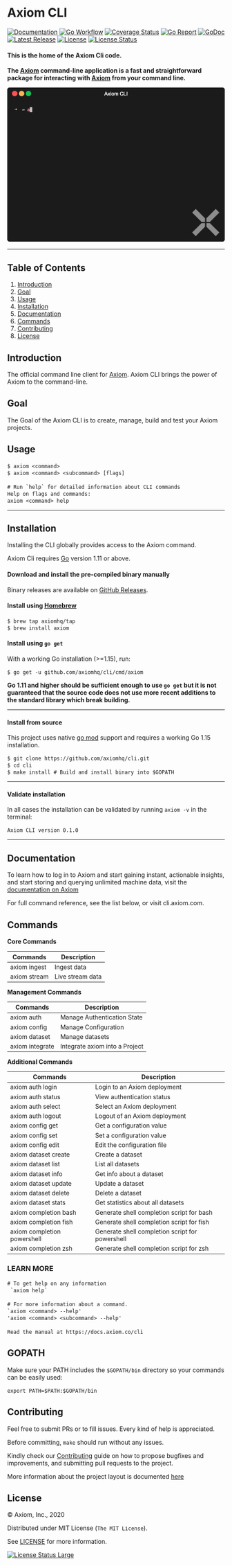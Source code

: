 # Axiom CLI

[![Documentation][docs_badge]][docs]
[![Go Workflow][go_workflow_badge]][go_workflow]
[![Coverage Status][coverage_badge]][coverage]
[![Go Report][report_badge]][report]
[![GoDoc][godoc_badge]][godoc]
[![Latest Release][release_badge]][release]
[![License][license_badge]][license]
[![License Status][license_status_badge]][license_status]

#### This is the home of the Axiom Cli code.

**The [Axiom](https://axiom.co) command-line application is a fast and straightforward package for interacting with [Axiom](https://axiom.co) from your command line.**

<p align="center"><img src=".github/img/demo.gif?raw=true"/></p>

---

## Table of Contents

1. [Introduction](#introduction)
1. [Goal](#Goal)
1. [Usage](#usage)
1. [Installation](#installation)
1. [Documentation](#documentation)
1. [Commands](#commands)
1. [Contributing](#contributing)
1. [License](#license)

## Introduction

The official command line client for [Axiom](https://www.axiom.co/). Axiom CLI brings the power of Axiom to the command-line. 

## Goal

The Goal of the Axiom CLI is to create, manage, build and test your Axiom projects. 

## Usage

```shell
$ axiom <command> 
$ axiom <command> <subcommand> [flags]

# Run `help` for detailed information about CLI commands
Help on flags and commands:
axiom <command> help
```
------------

## Installation

Installing the CLI globally provides access to the Axiom command.

Axiom Cli requires [Go](https://golang.org/dl/) version 1.11 or above. 

#### Download and install the pre-compiled binary manually

Binary releases are available on [GitHub Releases][2].

  [2]: https://github.com/axiomhq/cli/releases/latest

#### Install using [Homebrew](https://brew.sh)

```shell
$ brew tap axiomhq/tap
$ brew install axiom
```
#### Install using `go get`

With a working Go installation (>=1.15), run:

```shell
$ go get -u github.com/axiomhq/cli/cmd/axiom
```
**Go 1.11 and higher should be sufficient enough to use `go get` but it is not 
guaranteed that the source code does not use more recent additions to the
standard library which break building.**

-----------------

#### Install from source

This project uses native [go mod](https://golang.org/cmd/go/#hdr-Module_maintenance) support and requires a working Go 1.15
installation.

```shell
$ git clone https://github.com/axiomhq/cli.git
$ cd cli
$ make install # Build and install binary into $GOPATH
```
---------------

#### Validate installation

In all cases the installation can be validated by running `axiom -v` in the
terminal:

```shell
Axiom CLI version 0.1.0
```
----------------------

## Documentation

To learn how to log in to Axiom and start gaining instant, actionable insights, and start storing and querying unlimited machine data, visit the [documentation on Axiom](https://docs.axiom.co/)

For full command reference, see the list below, or visit cli.axiom.com. 

## Commands

**Core Commands**

| Commands              | Description                                                                          |
| --------------------- | ------------------------------------------------------------------------------------ |
| axiom ingest          |        Ingest data                                                                   |
| axiom stream          |        Live stream data                                                              |

**Management Commands**

| Commands              | Description                                                                          |
| --------------------- | ------------------------------------------------------------------------------------ |
| axiom auth            |        Manage Authentication State                                                   |
| axiom config          |        Manage Configuration                                                          |
| axiom dataset         |        Manage datasets                                                               |
| axiom integrate       |        Integrate axiom into a Project                                                | 

**Additional Commands**

| Commands              | Description                                                                          |
| --------------------- | ------------------------------------------------------------------------------------ |
| axiom auth login      |      Login to an Axiom deployment                                                    |
| axiom auth status     |      View authentication status                                                      |
| axiom auth select     |      Select an Axiom deployment                                                      |
| axiom auth logout     |      Logout of an Axiom deployment                                                   |
| axiom config get      |      Get a configuration value                                                       |
| axiom config set      |      Set a configuration value                                                       |
| axiom config edit     |      Edit the configuration file                                                     |
| axiom dataset create  |      Create a dataset                                                                |
| axiom dataset list    |      List all datasets                                                               |
| axiom dataset info    |      Get info about a dataset                                                        |
| axiom dataset update  |      Update a dataset                                                                |
| axiom dataset delete  |      Delete a dataset                                                                |
| axiom dataset stats   |      Get statistics about all datasets                                               |
| axiom completion bash |      Generate shell completion script for bash                                       |
| axiom completion fish |      Generate shell completion script for fish                                       |
| axiom completion powershell | Generate shell completion script for powershell                                |
| axiom completion zsh   |     Generate shell completion script for zsh                                        |

### LEARN MORE
```shell
# To get help on any information
 `axiom help`

# For more information about a command.
`axiom <command> --help'
'axiom <command> <subcommand> --help' 

Read the manual at https://docs.axiom.co/cli
```
## GOPATH

Make sure your PATH includes the `$GOPATH/bin` directory so your commands can be easily used:

```shell
export PATH=$PATH:$GOPATH/bin
```
## Contributing

Feel free to submit PRs or to fill issues. Every kind of help is appreciated. 

Before committing, `make` should run without any issues.

Kindly check our [Contributing](https://github.com/axiomhq/cli/blob/documentation/Contributing.md) guide on how to propose bugfixes and improvements, and submitting pull requests to the project.

More information about the project layout is documented
[here](https://github.com/axiomhq/cli/blob/documentation/.github/project-layout.md)

## License

&copy; Axiom, Inc., 2020

Distributed under MIT License (`The MIT License`).

See [LICENSE](LICENSE) for more information.

[![License Status Large][license_status_large_badge]][license_status_large]

<!-- Badges -->

[docs]: https://docs.axiom.co/cli
[docs_badge]: https://img.shields.io/badge/docs-reference-blue.svg?style=flat-square
[go_workflow]: https://github.com/axiomhq/cli/actions?query=workflow%3Ago
[go_workflow_badge]: https://img.shields.io/github/workflow/status/axiomhq/cli/go?style=flat-square
[coverage]: https://codecov.io/gh/axiomhq/cli
[coverage_badge]: https://img.shields.io/codecov/c/github/axiomhq/cli.svg?style=flat-square
[report]: https://goreportcard.com/report/github.com/axiomhq/cli
[report_badge]: https://goreportcard.com/badge/github.com/axiomhq/cli?style=flat-square
[godoc]: https://github.com/axiomhq/cli
[godoc_badge]: https://img.shields.io/badge/godoc-reference-blue.svg?style=flat-square
[release]: https://github.com/axiomhq/cli/releases/latest
[release_badge]: https://img.shields.io/github/release/axiomhq/cli.svg?style=flat-square
[license]: https://opensource.org/licenses/MIT
[license_badge]: https://img.shields.io/github/license/axiomhq/cli.svg?color=blue&style=flat-square
[license_status]: https://app.fossa.com/projects/git%2Bgithub.com%2Faxiomhq%2Fcli?ref=badge_shield
[license_status_badge]: https://app.fossa.com/api/projects/git%2Bgithub.com%2Faxiomhq%2Fcli.svg
[license_status_large]: https://app.fossa.com/projects/git%2Bgithub.com%2Faxiomhq%2Fcli?ref=badge_large
[license_status_large_badge]: https://app.fossa.com/api/projects/git%2Bgithub.com%2Faxiomhq%2Fcli.svg?type=large
